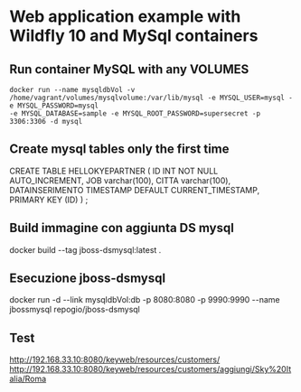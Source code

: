 # Web application example with Wildfly 10 and MySql containers  

## Run container MySQL with any VOLUMES 
```
docker run --name mysqldbVol -v /home/vagrant/volumes/mysqlvolume:/var/lib/mysql -e MYSQL_USER=mysql -e MYSQL_PASSWORD=mysql 
-e MYSQL_DATABASE=sample -e MYSQL_ROOT_PASSWORD=supersecret -p 3306:3306 -d mysql
```

## Create mysql tables only the first time
CREATE TABLE HELLOKYEPARTNER
(
ID INT NOT NULL AUTO_INCREMENT,
JOB varchar(100),
CITTA varchar(100),
DATAINSERIMENTO TIMESTAMP DEFAULT CURRENT_TIMESTAMP,
PRIMARY KEY (ID)
) ;

## Build immagine con aggiunta DS mysql
docker build --tag jboss-dsmysql:latest .

## Esecuzione jboss-dsmysql
docker run -d --link mysqldbVol:db -p 8080:8080 -p 9990:9990 --name jbossmysql repogio/jboss-dsmysql

## Test 
http://192.168.33.10:8080/keyweb/resources/customers/
http://192.168.33.10:8080/keyweb/resources/customers/aggiungi/Sky%20Italia/Roma
